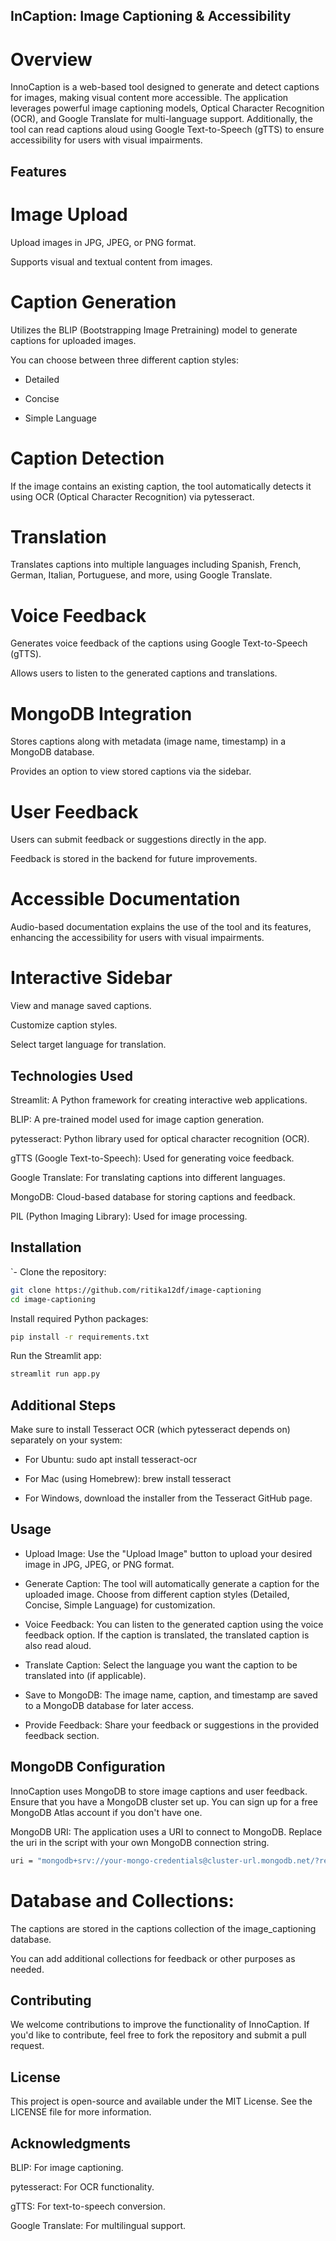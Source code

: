 ## InCaption: Image Captioning & Accessibility

# Overview
InnoCaption is a web-based tool designed to generate and detect captions for images, making visual content more accessible. The application leverages powerful image captioning models, Optical Character Recognition (OCR), and Google Translate for multi-language support. Additionally, the tool can read captions aloud using Google Text-to-Speech (gTTS) to ensure accessibility for users with visual impairments.

## Features

# Image Upload

Upload images in JPG, JPEG, or PNG format.

Supports visual and textual content from images.

# Caption Generation

Utilizes the BLIP (Bootstrapping Image Pretraining) model to generate captions for uploaded images.

You can choose between three different caption styles:

- Detailed

- Concise

- Simple Language

# Caption Detection

If the image contains an existing caption, the tool automatically detects it using OCR (Optical Character Recognition) via pytesseract.

# Translation

Translates captions into multiple languages including Spanish, French, German, Italian, Portuguese, and more, using Google Translate.

# Voice Feedback

Generates voice feedback of the captions using Google Text-to-Speech (gTTS).

Allows users to listen to the generated captions and translations.

# MongoDB Integration

Stores captions along with metadata (image name, timestamp) in a MongoDB database.

Provides an option to view stored captions via the sidebar.

# User Feedback

Users can submit feedback or suggestions directly in the app.

Feedback is stored in the backend for future improvements.

# Accessible Documentation

Audio-based documentation explains the use of the tool and its features, enhancing the accessibility for users with visual impairments.

# Interactive Sidebar

View and manage saved captions.

Customize caption styles.

Select target language for translation.

## Technologies Used

Streamlit: A Python framework for creating interactive web applications.

BLIP: A pre-trained model used for image caption generation.

pytesseract: Python library used for optical character recognition (OCR).

gTTS (Google Text-to-Speech): Used for generating voice feedback.

Google Translate: For translating captions into different languages.

MongoDB: Cloud-based database for storing captions and feedback.

PIL (Python Imaging Library): Used for image processing.

## Installation

`- Clone the repository:

```bash
git clone https://github.com/ritika12df/image-captioning
cd image-captioning
```

Install required Python packages:

```bash
pip install -r requirements.txt
```
Run the Streamlit app:

```bash
streamlit run app.py
```

## Additional Steps

Make sure to install Tesseract OCR (which pytesseract depends on) separately on your system:

- For Ubuntu: sudo apt install tesseract-ocr

- For Mac (using Homebrew): brew install tesseract

- For Windows, download the installer from the Tesseract GitHub page.

## Usage

- Upload Image: Use the "Upload Image" button to upload your desired image in JPG, JPEG, or PNG format.

- Generate Caption: The tool will automatically generate a caption for the uploaded image. Choose from different caption styles (Detailed, Concise, Simple Language) for customization.

- Voice Feedback: You can listen to the generated caption using the voice feedback option. If the caption is translated, the translated caption is also read aloud.

- Translate Caption: Select the language you want the caption to be translated into (if applicable).

- Save to MongoDB: The image name, caption, and timestamp are saved to a MongoDB database for later access.

- Provide Feedback: Share your feedback or suggestions in the provided feedback section.

## MongoDB Configuration

InnoCaption uses MongoDB to store image captions and user feedback. Ensure that you have a MongoDB cluster set up. You can sign up for a free MongoDB Atlas account if you don't have one.

MongoDB URI: The application uses a URI to connect to MongoDB. Replace the uri in the script with your own MongoDB connection string.

```bash
uri = "mongodb+srv://your-mongo-credentials@cluster-url.mongodb.net/?retryWrites=true&w=majority"
```
# Database and Collections:

The captions are stored in the captions collection of the image_captioning database.

You can add additional collections for feedback or other purposes as needed.

## Contributing

We welcome contributions to improve the functionality of InnoCaption. If you'd like to contribute, feel free to fork the repository and submit a pull request.

## License

This project is open-source and available under the MIT License. See the LICENSE file for more information.

## Acknowledgments

BLIP: For image captioning.

pytesseract: For OCR functionality.

gTTS: For text-to-speech conversion.

Google Translate: For multilingual support.
